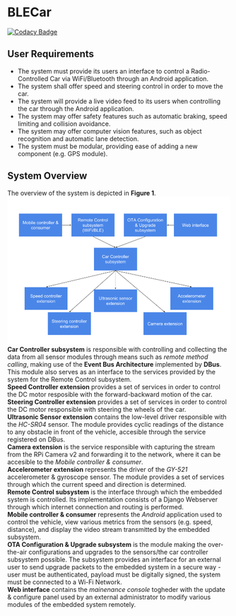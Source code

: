 # BLECar

[![Codacy Badge](https://api.codacy.com/project/badge/Grade/7061e2842fba4157bb070a54fac7eebb)](https://app.codacy.com/app/Metonimie/BLECar?utm_source=github.com&utm_medium=referral&utm_content=metonimie/BLECar&utm_campaign=badger)

## User Requirements

* The system must provide its users an interface to control a Radio-Controlled Car via WiFi/Bluetooth through an Android application.
* The system shall offer speed and steering control in order to move the car.
* The system will provide a live video feed to its users when controlling the car through the Android application.
* The system may offer safety features such as automatic braking, speed limiting and collision avoidance.
* The system may offer computer vision features, such as object recognition and automatic lane detection.
* The system must be modular, providing ease of adding a new component (e.g. GPS module).

## System Overview 

The overview of the system is depicted in **Figure 1**.
![Figure 1](Docs/Figure1.png?raw=true "Figure 1")
**Car Controller subsystem** is responsible with controlling and collecting the data from all sensor modules through means such as *remote method calling*, making use of the **Event Bus Architecture** implemented by **DBus**. This module also serves as an interface to the services provided by the system for the Remote Control subsystem.    
**Speed Controller extension** provides a set of services in order to control the DC motor resposible with the forward-backward motion of the car.    
**Steering Controller extension** provides a set of services in order to control the DC motor responsible with steering the wheels of the car.    
**Ultrasonic Sensor extension** contains the low-level driver responsible with the *HC-SR04* sensor. The module provides cyclic readings of the distance to any obstacle in front of the vehicle, accesible through the service registered on DBus.    
**Camera extension** is the service responsible with capturing the stream from the RPi Camera v2 and forwarding it to the network, where it can be accesible to the *Mobile controller & consumer*.    
**Accelerometer extension** represents the driver of the *GY-521* accelerometer & gyroscope sensor. The module provides a set of services through which the current speed and direction is determined.    
**Remote Control subsystem** is the interface through which the embedded system is controlled. Its implementation consists of a Django Webserver through which internet connection and routing is performed.    
**Mobile controller & consumer** represents the *Android* application used to control the vehicle, view various metrics from the sensors (e.g. speed, distance), and display the video stream transmitted by the embedded subsystem.    
**OTA Configuration & Upgrade subsystem** is the module making the over-the-air configurations and upgrades to the sensors/the car controller subsystem possible. The subsystem provides an interface for an external user to send upgrade packets to the embedded system in a secure way - user must be authenticated, payload must be digitally signed, the system must be connected to a Wi-Fi Network.    
**Web interface** contains the *mainenance console* togheder with the update & configure panel used by an external administrator to modify various modules of the embedded system remotely.     
